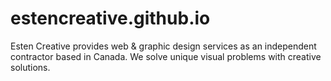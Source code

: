 # estencreative.github.io
Esten Creative provides web &amp; graphic design services as an independent contractor based in Canada. We solve unique visual problems with creative solutions.
